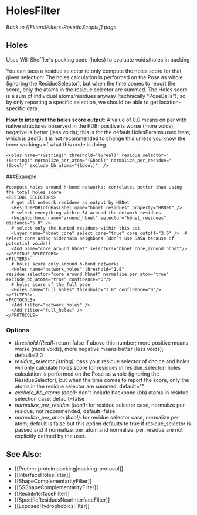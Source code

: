 # HolesFilter
*Back to [[Filters|Filters-RosettaScripts]] page.*
## Holes

Uses Will Sheffler's packing code (holes) to evaluate voids/holes in packing

You can pass a residue selector to only compute the holes score for that given selection:
The holes calculation is performed on the Pose as whole (ignoring the ResidueSelector), but when the time comes to report the score, only the atoms in the residue selector are summed.  The Holes score is a sum of individual atoms/residues anyway (technically "PoseBalls"), so by only reporting a specific selection, we should be able to get location-specific data. 

**How to interpret the holes score output**: A value of 0.0 means on par with native structures observed in the PDB; positive is worse (more voids), negative is better (less voids); this is for the default HolesParams used here, which is dec15; it is not recommended to change this unless you know the inner workings of what this code is doing.

```
<Holes name="(&string)" threshold=“(&real)" residue_selector="(&string)" normalize_per_atom="(&bool)" normalize_per_residue="(&bool)" exclude_bb_atoms="(&bool)"  />
```

###Example

```
#compute holes around h-bond networks; correlates better than using the total holes score
<RESIDUE_SELECTORS>
  # get all network residues as output by HBNet
  <ResiduePDBInfoHasLabel name="hbnet_residues" property="HBNet" />
  # select everything within 5A around the network residues
  <Neighborhood name="around_hbnet" selector="hbnet_residues" distance="5.0" />
  # select only the buried residues within this set
  <Layer name="hbnet_core" select_core="true" core_cutoff="3.6" />  # select core using sidechain neighbors (don’t use SASA because of potential voids!)
  <And name="core_around_hbnet" selectors="hbnet_core,around_hbnet"/>
</RESIDUE_SELECTORS>
<FILTERS>
  # holes score only around h-bond networks
  <Holes name="network_holes" threshold="1.8" residue_selector="core_around_hbnet" normalize_per_atom="true" exclude_bb_atoms="true" confidence="0"/>
  # holes score of the full pose
  <Holes name="full_holes" threshold="1.8" confidence="0"/>
</FILTERS>
<PROTOCOLS>
  <Add filter="network_holes" />
  <Add filter="full_holes" />
</PROTOCOLS>
```

### Options
-   *threshold (Real):* return false if above this number; more positive means worse (more voids), more negative means better (less voids); default=2.0
-   *residue_selector (string):* pass your residue selector of choice and holes will only calculate holes score for residues in residue_selector; holes calculation is performed on the Pose as whole (ignoring the ResidueSelector), but when the time comes to report the score, only the atoms in the residue selector are summed.  default=""
-   *exclude_bb_atoms (bool):* don't include backbone (bb) atoms in residue selection case: default=false
-   *normalize_per_residue (bool):* for residue selector case, normalize per residue; not recommended; default=false
-   *normalize_per_atom (bool):* for residue selector case, normalize per atom; default is false but this option defaults to true if residue_selector is passed and if normalize_per_atom and normalize_per_residue are not explicitly defined by the user.

## See Also:

* [[Protein-protein docking|docking-protocol]]
* [[InterfaceHolesFilter]]
* [[ShapeComplementarityFilter]]
* [[SSShapeComplementarityFilter]]
* [[ResInInterfaceFilter]]
* [[SpecificResiduesNearInterfaceFilter]]
* [[ExposedHydrophobicsFilter]]

